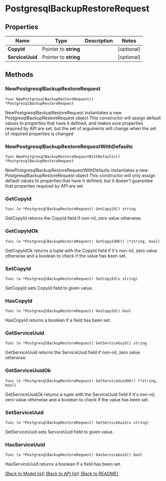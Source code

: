 # PostgresqlBackupRestoreRequest

## Properties

Name | Type | Description | Notes
------------ | ------------- | ------------- | -------------
**CopyId** | Pointer to **string** |  | [optional] 
**ServiceUuid** | Pointer to **string** |  | [optional] 

## Methods

### NewPostgresqlBackupRestoreRequest

`func NewPostgresqlBackupRestoreRequest() *PostgresqlBackupRestoreRequest`

NewPostgresqlBackupRestoreRequest instantiates a new PostgresqlBackupRestoreRequest object
This constructor will assign default values to properties that have it defined,
and makes sure properties required by API are set, but the set of arguments
will change when the set of required properties is changed

### NewPostgresqlBackupRestoreRequestWithDefaults

`func NewPostgresqlBackupRestoreRequestWithDefaults() *PostgresqlBackupRestoreRequest`

NewPostgresqlBackupRestoreRequestWithDefaults instantiates a new PostgresqlBackupRestoreRequest object
This constructor will only assign default values to properties that have it defined,
but it doesn't guarantee that properties required by API are set

### GetCopyId

`func (o *PostgresqlBackupRestoreRequest) GetCopyId() string`

GetCopyId returns the CopyId field if non-nil, zero value otherwise.

### GetCopyIdOk

`func (o *PostgresqlBackupRestoreRequest) GetCopyIdOk() (*string, bool)`

GetCopyIdOk returns a tuple with the CopyId field if it's non-nil, zero value otherwise
and a boolean to check if the value has been set.

### SetCopyId

`func (o *PostgresqlBackupRestoreRequest) SetCopyId(v string)`

SetCopyId sets CopyId field to given value.

### HasCopyId

`func (o *PostgresqlBackupRestoreRequest) HasCopyId() bool`

HasCopyId returns a boolean if a field has been set.

### GetServiceUuid

`func (o *PostgresqlBackupRestoreRequest) GetServiceUuid() string`

GetServiceUuid returns the ServiceUuid field if non-nil, zero value otherwise.

### GetServiceUuidOk

`func (o *PostgresqlBackupRestoreRequest) GetServiceUuidOk() (*string, bool)`

GetServiceUuidOk returns a tuple with the ServiceUuid field if it's non-nil, zero value otherwise
and a boolean to check if the value has been set.

### SetServiceUuid

`func (o *PostgresqlBackupRestoreRequest) SetServiceUuid(v string)`

SetServiceUuid sets ServiceUuid field to given value.

### HasServiceUuid

`func (o *PostgresqlBackupRestoreRequest) HasServiceUuid() bool`

HasServiceUuid returns a boolean if a field has been set.


[[Back to Model list]](../README.md#documentation-for-models) [[Back to API list]](../README.md#documentation-for-api-endpoints) [[Back to README]](../README.md)


